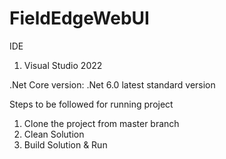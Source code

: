 # FieldEdgeWebUI

IDE
1. Visual Studio 2022

.Net Core version: .Net 6.0 latest standard version

Steps to be followed for running project
1. Clone the project from master branch
2. Clean Solution
3. Build Solution & Run
